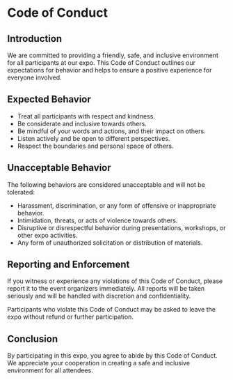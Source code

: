 # Code of Conduct

## Introduction

We are committed to providing a friendly, safe, and inclusive environment for all participants at our expo. This Code of Conduct outlines our expectations for behavior and helps to ensure a positive experience for everyone involved.

## Expected Behavior

- Treat all participants with respect and kindness.
- Be considerate and inclusive towards others.
- Be mindful of your words and actions, and their impact on others.
- Listen actively and be open to different perspectives.
- Respect the boundaries and personal space of others.

## Unacceptable Behavior

The following behaviors are considered unacceptable and will not be tolerated:

- Harassment, discrimination, or any form of offensive or inappropriate behavior.
- Intimidation, threats, or acts of violence towards others.
- Disruptive or disrespectful behavior during presentations, workshops, or other expo activities.
- Any form of unauthorized solicitation or distribution of materials.

## Reporting and Enforcement

If you witness or experience any violations of this Code of Conduct, please report it to the event organizers immediately. All reports will be taken seriously and will be handled with discretion and confidentiality.

Participants who violate this Code of Conduct may be asked to leave the expo without refund or further participation.

## Conclusion

By participating in this expo, you agree to abide by this Code of Conduct. We appreciate your cooperation in creating a safe and inclusive environment for all attendees.
